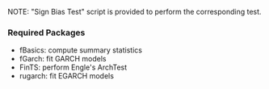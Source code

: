 NOTE: "Sign Bias Test" script is provided to perform the corresponding test.

### Required Packages
* fBasics: compute summary statistics
* fGarch: fit GARCH models
* FinTS: perform Engle's ArchTest
* rugarch: fit EGARCH models
